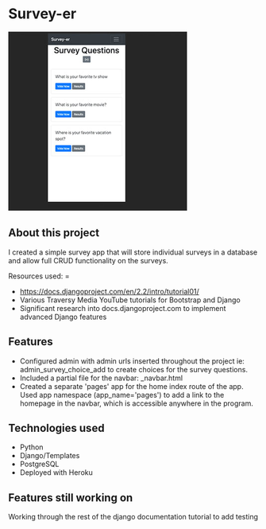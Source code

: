 # Survey-er

![Survey-er](./survey-er.jpg)

## About this project

I created a simple survey app that will store individual surveys in a database and allow full CRUD functionality on the surveys.

Resources used: =

- https://docs.djangoproject.com/en/2.2/intro/tutorial01/
- Various Traversy Media YouTube tutorials for Bootstrap and Django
- Significant research into docs.djangoproject.com to implement advanced Django features

## Features

- Configured admin with admin urls inserted throughout the project ie: admin_survey_choice_add to create choices for the survey questions.
- Included a partial file for the navbar: \_navbar.html
- Created a separate 'pages' app for the home index route of the app. Used app namespace (app_name='pages') to add a link to the homepage in the navbar, which is accessible anywhere in the program.

## Technologies used

- Python
- Django/Templates
- PostgreSQL
- Deployed with Heroku

## Features still working on

Working through the rest of the django documentation tutorial to add testing

